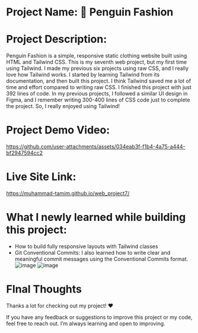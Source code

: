 # Project Name: 🐧 Penguin Fashion

# Project Description:
Penguin Fashion is a simple, responsive static clothing website built using HTML and Tailwind CSS. This is my seventh web project, but my first time using Tailwind.
I made my previous six projects using raw CSS, and I really love how Tailwind works. I started by learning Tailwind from its documentation, and then built this project.
I think Tailwind saved me a lot of time and effort compared to writing raw CSS. I finished this project with just 392 lines of code. In my previous projects, 
I followed a similar UI design in Figma, and I remember writing 300-400 lines of CSS code just to complete the project. So, I really enjoyed using Tailwind!

# Project Demo Video:
https://github.com/user-attachments/assets/034eab3f-f1b4-4a75-a444-bf2947594cc2

# Live Site Link:
https://muhammad-tamim.github.io/web_project7/

# What I newly learned while building this project:
* How to build fully responsive layouts with Tailwind classes
* Git Conventional Commits: I also learned how to write clear and meaningful commit messages using the Conventional Commits format.
![image](https://github.com/user-attachments/assets/02986ed8-ae1c-47a3-a3cb-b3a0421e68cf)
![image](https://github.com/user-attachments/assets/09cb7481-dbce-4a12-9473-1c09fdbab519)


# FInal Thoughts
Thanks a lot for checking out my project! ❤️

If you have any feedback or suggestions to improve this project or my code, feel free to reach out. I’m always learning and open to improving.
